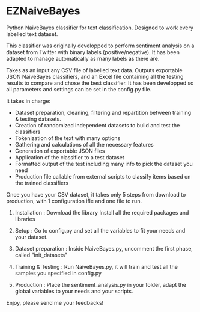 # EZNaiveBayes

Python NaiveBayes classifier for text classification.
Designed to work every labelled text dataset.

This classifier was originally developped to perform sentiment analysis on a dataset from Twitter with binary labels (positive/negative). 
It has been adapted to manage automatically as many labels as there are.

Takes as an input any CSV file of labelled text data.
Outputs exportable JSON NaiveBayes classifiers, and an Excel file containing all the testing results to compare and chose the  best classifier.
It has been developped so all parameters and settings can be set in the config.py file.

It takes in charge:
- Dataset preparation, cleaning, filtering and repartition between training & testing datasets.
- Creation of randomized independent datasets to build and test the classifiers
- Tokenization of the text with many options
- Gathering and calculations of all the necessary features
- Generation of exportable JSON files
- Application of the classifier to a test dataset
- Formatted output of the test including many info to pick the dataset you need
- Production file callable from external scripts to classify items based on the trained classifiers

Once you have your CSV dataset, it takes only 5 steps from download to production, with 1 configuration ifle and one file to run.

1. Installation : 
    Download the library
    Install all the required packages and libraries

2. Setup : 
    Go to config.py and set all the variables to fit your needs and your dataset.

3. Dataset preparation : 
    Inside NaiveBayes.py, uncomment the first phase, called "init_datasets"

4. Training & Testing :
    Run NaiveBayes.py, it will train and test all the samples you specified in config.py

5. Production :
    Place the sentiment_analysis.py in your folder, adapt the global variables to your needs and your scripts.

Enjoy, please send me your feedbacks!
